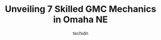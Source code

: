 ---
layout: ampstory
image: https://images.unsplash.com/photo-1504887764023-6f27056d186c?ixlib=rb-4.0.3&ixid=MnwxMjA3fDB8MHxwaG90by1wYWdlfHx8fGVufDB8fHx8&auto=format&fit=crop&w=640&h=853&q=80
author: techidn
featured: false
description: When it comes to finding reliable automotive experts in Omaha NE, USA, look no further than the 7 best GMC Mechanic in the area. With their exceptional skills and dedication to providing top
title: Unveiling 7 Skilled GMC Mechanics in Omaha NE
cover:
   title: Unveiling 7 Skilled GMC Mechanics in Omaha NE
   subtitle: Rickpate
   background: https://images.unsplash.com/photo-1504887764023-6f27056d186c?ixlib=rb-4.0.3&ixid=MnwxMjA3fDB8MHxwaG90by1wYWdlfHx8fGVufDB8fHx8&auto=format&fit=crop&w=640&h=853&q=80

pages: 
 - layout: thirds
   top: <h1>#1 Exclusive Repair</h1>
   bottom: "<p>First time to the Exclusive Repair shop 4/28/23 as I just moved to La Vista in Dec 22. Ill go back absolutely for sure! So impressed with everything they gave to of</p>"
   background: https://www.knot35.com/toplist/wp-content/uploads/2023/06/best-gmc-mechanic-1-in-omaha-ne-1685839157.jpeg
   backgroundblur: true
 - layout: thirds
   top: <h1>#2 Unique Auto</h1>
   bottom: "<p>4504 Cuming St, Omaha, NE 68132, United States</p>"
   background: https://www.knot35.com/toplist/wp-content/uploads/2023/06/best-gmc-mechanic-2-in-omaha-ne-1685839157.jpeg
   cta:
      link: https://www.knot35.com/toplist/unveiling-7-skilled-gmc-mechanics-in-omaha-ne/
      text: Unveiling 7 Skilled GMC Mechanics in Omaha NE
 - layout: thirds
   top: <h1>#3 Auto Station</h1>
   bottom: "<p>13209 Q St, Omaha, NE 68137, United States</p>"
   background: https://www.knot35.com/toplist/wp-content/uploads/2023/06/best-gmc-mechanic-3-in-omaha-ne-1685839158.jpeg
   cta:
      link: https://www.knot35.com/toplist/unveiling-7-skilled-gmc-mechanics-in-omaha-ne/
      text: Unveiling 7 Skilled GMC Mechanics in Omaha NE
 - layout: thirds
   top: <h1>#4 Auto Specialists Inc</h1>
   bottom: "<p>8261 W Center Rd, Omaha, NE 68124, United States</p>"
   background: https://images.unsplash.com/photo-1549241520-425e3dfc01cb?ixlib=rb-4.0.3&ixid=MnwxMjA3fDB8MHxwaG90by1wYWdlfHx8fGVufDB8fHx8&auto=format&fit=crop&w=640&h=853&q=80
   cta:
      link: https://www.knot35.com/toplist/unveiling-7-skilled-gmc-mechanics-in-omaha-ne/
      text: Unveiling 7 Skilled GMC Mechanics in Omaha NE
 - layout: thirds
   top: <h1>#5 All Tech Automotive Repair Omaha</h1>
   bottom: "<p>6109 N St, Omaha, NE 68117, United States</p>"
   background: https://images.unsplash.com/photo-1531169509526-f8f1fdaa4a67?ixlib=rb-4.0.3&ixid=MnwxMjA3fDB8MHxwaG90by1wYWdlfHx8fGVufDB8fHx8&auto=format&fit=crop&w=640&h=853&q=80
   cta:
      link: https://www.knot35.com/toplist/unveiling-7-skilled-gmc-mechanics-in-omaha-ne/
      text: Unveiling 7 Skilled GMC Mechanics in Omaha NE
 - layout: thirds
   top: <h1>#6 Havers Auto Repair</h1>
   bottom: "<p>15949 W Center Rd, Omaha, NE 68130, United States</p>"
   background: https://images.unsplash.com/photo-1599422314077-f4dfdaa4cd09?ixlib=rb-4.0.3&ixid=MnwxMjA3fDB8MHxwaG90by1wYWdlfHx8fGVufDB8fHx8&auto=format&fit=crop&w=640&h=853&q=80
   cta:
      link: https://www.knot35.com/toplist/unveiling-7-skilled-gmc-mechanics-in-omaha-ne/
      text: Unveiling 7 Skilled GMC Mechanics in Omaha NE
 - layout: thirds
   top: <h1>#7 Car-Tech Auto Repair</h1>
   bottom: "<p>635 S 75th St, Omaha, NE 68114, United States</p>"
   background: https://images.unsplash.com/photo-1515405295579-ba7b45403062?ixlib=rb-4.0.3&ixid=MnwxMjA3fDB8MHxwaG90by1wYWdlfHx8fGVufDB8fHx8&auto=format&fit=crop&w=640&h=853&q=80
   cta:
      link: https://www.knot35.com/toplist/unveiling-7-skilled-gmc-mechanics-in-omaha-ne/
      text: Unveiling 7 Skilled GMC Mechanics in Omaha NE
 - layout: thirds
   middle: Continue reading...
   background: https://images.unsplash.com/photo-1524169358666-79f22534bc6e?ixlib=rb-4.0.3&ixid=MnwxMjA3fDB8MHxwaG90by1wYWdlfHx8fGVufDB8fHx8&auto=format&fit=crop&w=640&h=853&q=80
   cta:
      link: https://www.knot35.com/toplist/unveiling-7-skilled-gmc-mechanics-in-omaha-ne/
      text: Unveiling 7 Skilled GMC Mechanics in Omaha NE
      
---